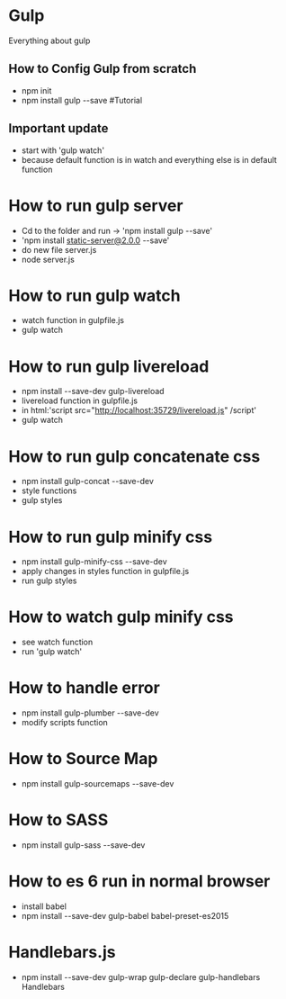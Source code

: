 # Gulp
Everything about gulp

## How to Config Gulp from scratch
* npm init
* npm install gulp --save
#Tutorial

## Important update
-  start with 'gulp watch'
-  because default function is in watch and everything else is in default function


# How to run gulp server

- Cd to the folder and run -> 'npm install gulp --save'
- 'npm install static-server@2.0.0 --save'
- do new file server.js
- node server.js

# How to run gulp watch

- watch function in gulpfile.js
- gulp watch

# How to run gulp livereload

- npm install --save-dev gulp-livereload
- livereload function in gulpfile.js
- in html:'script src="<http://localhost:35729/livereload.js>" /script'
- gulp watch

# How to run gulp concatenate css

- npm install gulp-concat --save-dev
- style functions
- gulp styles

# How to run gulp minify css

- npm install gulp-minify-css --save-dev
- apply changes in styles function in gulpfile.js
- run gulp styles

# How to watch gulp minify css

- see watch function
- run 'gulp watch'

# How to handle error

- npm install gulp-plumber --save-dev
- modify scripts function

# How to Source Map
- npm install gulp-sourcemaps --save-dev

# How to SASS
- npm install gulp-sass --save-dev

# How to es 6 run in normal browser
- install babel
- npm install --save-dev gulp-babel babel-preset-es2015

# Handlebars.js
- npm install --save-dev gulp-wrap gulp-declare gulp-handlebars Handlebars
